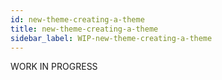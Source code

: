 ```yaml
---
id: new-theme-creating-a-theme
title: new-theme-creating-a-theme
sidebar_label: WIP-new-theme-creating-a-theme
---
```



WORK IN PROGRESS
        